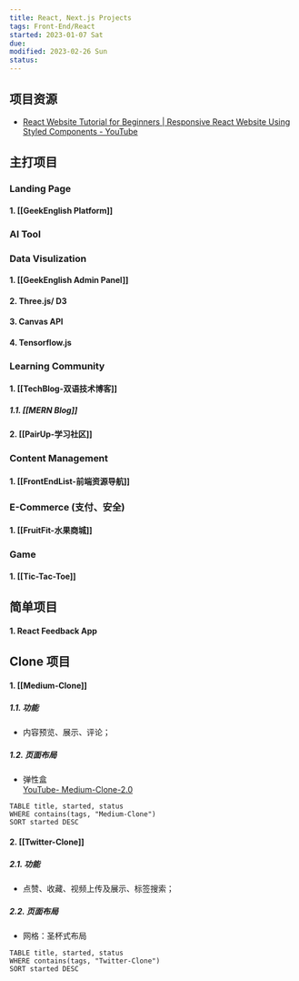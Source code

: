 ```yaml
---
title: React, Next.js Projects
tags: Front-End/React   
started: 2023-01-07 Sat
due: 
modified: 2023-02-26 Sun
status: 
---
```

## 项目资源
- [React Website Tutorial for Beginners | Responsive React Website Using Styled Components - YouTube](https://www.youtube.com/watch?v=9_s_Essow6s&list=PLj-4DlPRT48nfYgDK00oTjlDF4O0ZZyG8&index=16)
## 主打项目
### Landing Page
#### 1. [[GeekEnglish Platform]]
### AI Tool 
### Data Visulization
#### 1. [[GeekEnglish Admin Panel]]
#### 2. Three.js/ D3
#### 3. Canvas API
#### 4. Tensorflow.js
### Learning Community
#### 1. [[TechBlog-双语技术博客]]
##### 1.1. [[MERN Blog]]
#### 2. [[PairUp-学习社区]]
### Content Management
#### 1. [[FrontEndList-前端资源导航]]
### E-Commerce (支付、安全)
#### 1. [[FruitFit-水果商城]]
### Game
#### 1. [[Tic-Tac-Toe]]
## 简单项目
#### 1. React Feedback App
## Clone 项目
#### 1. [[Medium-Clone]]
##### 1.1. 功能
- 内容预览、展示、评论；
##### 1.2. 页面布局
- 弹性盒  
[YouTube- Medium-Clone-2.0](https://www.youtube.com/results?search_query=build+medium+clone) 

```dataview
TABLE title, started, status
WHERE contains(tags, "Medium-Clone")
SORT started DESC
```

#### 2. [[Twitter-Clone]]
##### 2.1. 功能
- 点赞、收藏、视频上传及展示、标签搜索；
##### 2.2. 页面布局
- 网格：圣杯式布局

```dataview
TABLE title, started, status
WHERE contains(tags, "Twitter-Clone")
SORT started DESC
```